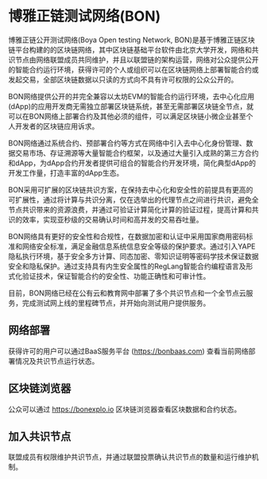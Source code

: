 # 博雅正链测试网络(BON)

博雅正链公开测试网络(Boya Open testing Network, BON)是基于博雅正链区块链平台构建的的区块链网络，其中区块链基础平台软件由北京大学开发，网络和共识节点由网络联盟成员共同维护，并且以联盟链的架构运营，网络对公众提供公开的智能合约运行环境，获得许可的个人或组织可以在区块链网络上部署智能合约或发起交易，全部区块链数据以只读的方式向不具有许可权限的公众公开的。

BON网络提供公开的并完全兼容以太坊EVM的智能合约运行环境，去中心化应用(dApp)的应用开发商无需独立部署区块链系统，甚至无需部署区块链全节点，就可以在BON网络上部署合约及其他必须的组件，可以满足区块链小微企业甚至个人开发者的区块链应用诉求。

BON网络通过系统合约、预部署合约等方式在网络中引入去中心化身份管理、数据交易市场、存证溯源等大量智能合约框架，以及通过大量引入成熟的第三方合约和dApp，为dApp合约开发者提供可组合的智能合约开发环境，简化典型dApp的开发工作量，打造丰富的dApp生态。

BON采用可扩展的区块链共识方案，在保持去中心化和安全性的前提具有更高的可扩展性，通过将计算与共识分离，仅在选举出的代理节点之间进行共识，避免全节点共识带来的资源浪费，并通过可验证计算简化计算的验证过程，提高计算和共识的效率，实现亚秒级的交易确认时间和高并发的交易吞吐量。

BON网络具有更好的安全性和合规性，在数据加密和认证中采用国家商用密码标准和网络安全标准，满足金融信息系统信息安全等级的保护要求。通过引入YAPE隐私执行环境，基于安全多方计算、同态加密、零知识证明等密码学技术保证数据安全和隐私保护。通过支持具有内生安全属性的RegLang智能合约编程语言及形式化验证技术，保证智能合约的安全性、功能正确性和可审计性。

目前，BON网络已经在公有云和教育网中部署了多个共识节点和一个全节点云服务，完成测试网上线的里程碑节点，并开始向测试用户提供服务。

## 网络部署

获得许可的用户可以通过BaaS服务平台 (https://bonbaas.com) 查看当前网络部署情况及共识节点运行状态。

## 区块链浏览器

公众可以通过 https://bonexplo.io 区块链浏览器查看区块数据和合约状态。

## 加入共识节点

联盟成员有权限维护共识节点，并通过联盟投票确认共识节点的数量和运行维护机制。
